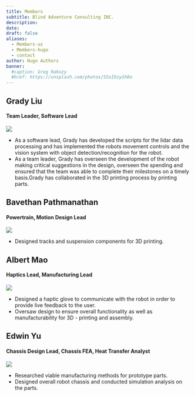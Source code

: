 ```yaml
---
title: Members
subtitle: Blind Adventure Consulting INC.
description:
date:
draft: false
aliases:
  - Members-us
  - Members-hugo
  - contact
author: Hugo Authors
banner:
  #caption: Greg Rakozy
  #href: https://unsplash.com/photos/SSxIGsySh8o
---
```

## Grady Liu
#### Team Leader, Software Lead
![](https://cdn.discordapp.com/attachments/827319210136698893/828377473142095892/unknown.png)
* As a software lead, Grady has developed the scripts for the lidar data processing and has implemented the robots movement controls and the vision system with object detection/recognition for the robot.
* As a team leader, Grady has overseen the development of the robot making critical suggestions in the design, overseen the spending and ensured that the team was able to complete their milestones on a timely basis.Grady has collaborated in the 3D printing process by printing parts.


## Bavethan Pathmanathan
#### Powertrain, Motion Design Lead
![](https://cdn.discordapp.com/attachments/827319210136698893/828374042414284820/unknown.png)
* Designed tracks and suspension components for 3D printing.

## Albert Mao
#### Haptics Lead, Manufacturing Lead
![](https://cdn.discordapp.com/attachments/827319210136698893/828374756515643392/unknown.png)
* Designed a haptic glove to communicate with the robot in order to provide live feedback to the user.
* Oversaw design to ensure overall functionality as well as manufacturability for 3D - printing and assembly. 


## Edwin Yu
#### Chassis Design Lead, Chassis FEA, Heat Transfer Analyst
![](https://cdn.discordapp.com/attachments/827319210136698893/828459885536215060/unknown.png)
* Researched viable manufacturing methods for prototype parts.
* Designed overall robot chassis and conducted simulation analysis on the parts.